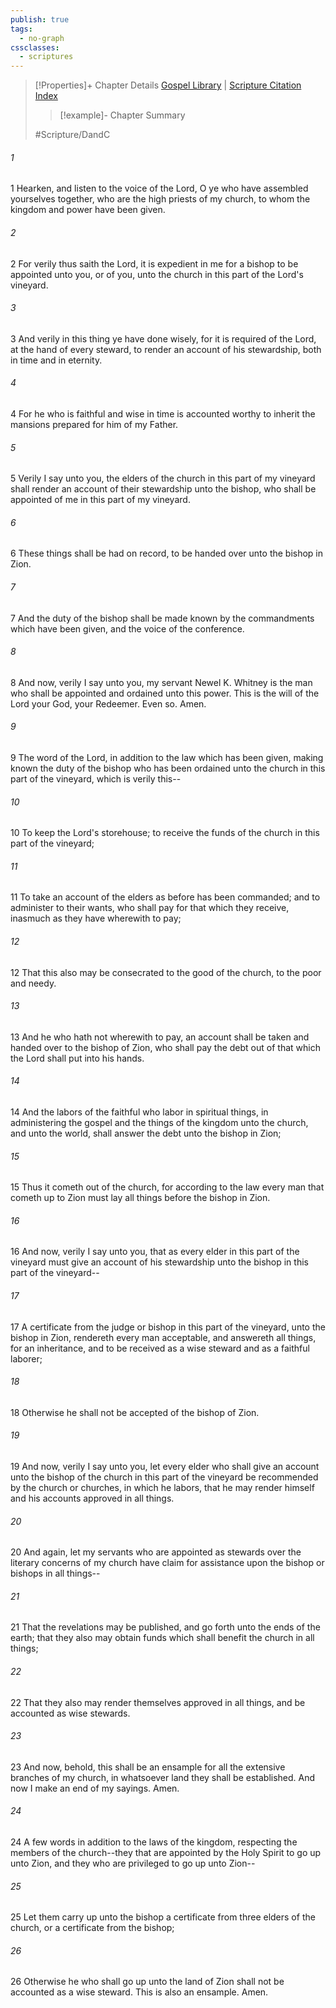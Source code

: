 ```yaml
---
publish: true
tags:
  - no-graph
cssclasses:
  - scriptures
---
```

>[!Properties]+ Chapter Details
>[Gospel Library](https://churchofjesuschrist.org/study/scriptures/dc-testament/dc/72?lang=eng)    |    [Scripture Citation Index](https://scriptures.byu.edu/#12e48::c12e48)
>>[!example]- Chapter Summary
>> 
> 
>
>#Scripture/DandC
###### 1
1 Hearken, and listen to the voice of the Lord, O ye who have assembled yourselves together, who are the high priests of my church, to whom the kingdom and power have been given.
###### 2
2 For verily thus saith the Lord, it is expedient in me for a bishop to be appointed unto you, or of you, unto the church in this part of the Lord's vineyard.
###### 3
3 And verily in this thing ye have done wisely, for it is required of the Lord, at the hand of every steward, to render an account of his stewardship, both in time and in eternity.
###### 4
4 For he who is faithful and wise in time is accounted worthy to inherit the mansions prepared for him of my Father.
###### 5
5 Verily I say unto you, the elders of the church in this part of my vineyard shall render an account of their stewardship unto the bishop, who shall be appointed of me in this part of my vineyard.
###### 6
6 These things shall be had on record, to be handed over unto the bishop in Zion.
###### 7
7 And the duty of the bishop shall be made known by the commandments which have been given, and the voice of the conference.
###### 8
8 And now, verily I say unto you, my servant Newel K. Whitney is the man who shall be appointed and ordained unto this power. This is the will of the Lord your God, your Redeemer. Even so. Amen.
###### 9
9 The word of the Lord, in addition to the law which has been given, making known the duty of the bishop who has been ordained unto the church in this part of the vineyard, which is verily this--
###### 10
10 To keep the Lord's storehouse; to receive the funds of the church in this part of the vineyard;
###### 11
11 To take an account of the elders as before has been commanded; and to administer to their wants, who shall pay for that which they receive, inasmuch as they have wherewith to pay;
###### 12
12 That this also may be consecrated to the good of the church, to the poor and needy.
###### 13
13 And he who hath not wherewith to pay, an account shall be taken and handed over to the bishop of Zion, who shall pay the debt out of that which the Lord shall put into his hands.
###### 14
14 And the labors of the faithful who labor in spiritual things, in administering the gospel and the things of the kingdom unto the church, and unto the world, shall answer the debt unto the bishop in Zion;
###### 15
15 Thus it cometh out of the church, for according to the law every man that cometh up to Zion must lay all things before the bishop in Zion.
###### 16
16 And now, verily I say unto you, that as every elder in this part of the vineyard must give an account of his stewardship unto the bishop in this part of the vineyard--
###### 17
17 A certificate from the judge or bishop in this part of the vineyard, unto the bishop in Zion, rendereth every man acceptable, and answereth all things, for an inheritance, and to be received as a wise steward and as a faithful laborer;
###### 18
18 Otherwise he shall not be accepted of the bishop of Zion.
###### 19
19 And now, verily I say unto you, let every elder who shall give an account unto the bishop of the church in this part of the vineyard be recommended by the church or churches, in which he labors, that he may render himself and his accounts approved in all things.
###### 20
20 And again, let my servants who are appointed as stewards over the literary concerns of my church have claim for assistance upon the bishop or bishops in all things--
###### 21
21 That the revelations may be published, and go forth unto the ends of the earth; that they also may obtain funds which shall benefit the church in all things;
###### 22
22 That they also may render themselves approved in all things, and be accounted as wise stewards.
###### 23
23 And now, behold, this shall be an ensample for all the extensive branches of my church, in whatsoever land they shall be established. And now I make an end of my sayings. Amen.
###### 24
24 A few words in addition to the laws of the kingdom, respecting the members of the church--they that are appointed by the Holy Spirit to go up unto Zion, and they who are privileged to go up unto Zion--
###### 25
25 Let them carry up unto the bishop a certificate from three elders of the church, or a certificate from the bishop;
###### 26
26 Otherwise he who shall go up unto the land of Zion shall not be accounted as a wise steward. This is also an ensample. Amen.
